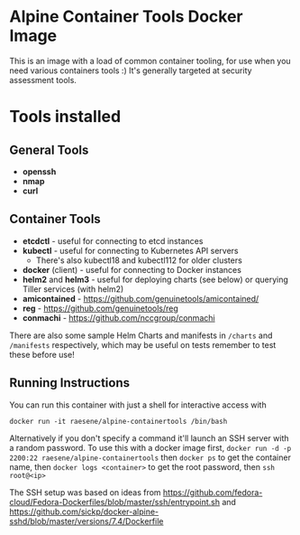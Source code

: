 # Alpine Container Tools Docker Image

This is an image with a load of common container tooling, for use when you need various containers tools :) It's generally targeted at security assessment tools.

# Tools installed

## General Tools

- **openssh** 
- **nmap**
- **curl**

## Container Tools

- **etcdctl** - useful for connecting to etcd instances
- **kubectl** - useful for connecting to Kubernetes API servers
  * There's also kubectl18 and kubectl112 for older clusters
- **docker** (client) - useful for connecting to Docker instances
- **helm2** and **helm3** - useful for deploying charts (see below) or querying Tiller services (with helm2)
- **amicontained** - https://github.com/genuinetools/amicontained/
- **reg** - https://github.com/genuinetools/reg
- **conmachi** - https://github.com/nccgroup/conmachi

There are also some sample Helm Charts and manifests in `/charts` and `/manifests` respectively, which may be useful on tests remember to test these before use!


## Running Instructions

You can run this container with just a shell for interactive access with 

`docker run -it raesene/alpine-containertools /bin/bash`

Alternatively if you don't specify a command it'll launch an SSH server with a random password. To use this with a docker image first, `docker run -d -p 2200:22 raesene/alpine-containertools` then `docker ps` to get the container name, then `docker logs <container>` to get the root password, then `ssh root@<ip>` 


The SSH setup was based on ideas from https://github.com/fedora-cloud/Fedora-Dockerfiles/blob/master/ssh/entrypoint.sh and
https://github.com/sickp/docker-alpine-sshd/blob/master/versions/7.4/Dockerfile
